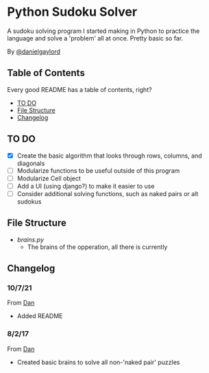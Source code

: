 # Python Sudoku Solver
 A sudoku solving program I started making in Python to practice the language and solve a 'problem' all at once. Pretty basic so far.

 By [@danielgaylord](https://github.com/danielgaylord)

## Table of Contents

Every good README has a table of contents, right?

- [TO DO](https://github.com/danielgaylord/pydoku-solver#to-do)
- [File Structure](https://github.com/danielgaylord/pydoku-solver#file-structure)
- [Changelog](https://github.com/danielgaylord/pydoku-solver#changelog)

## TO DO

- [x] Create the basic algorithm that looks through rows, columns, and diagonals
- [ ] Modularize functions to be useful outside of this program
- [ ] Modularize Cell object
- [ ] Add a UI (using django?) to make it easier to use
- [ ] Consider additional solving functions, such as naked pairs or alt sudokus
 
## File Structure

- _brains.py_
  - The brains of the opperation, all there is currently

## Changelog

### 10/7/21

From [Dan](https://github.com/danielgaylord)

- Added README

### 8/2/17

From [Dan](https://github.com/danielgaylord)

- Created basic brains to solve all non-'naked pair' puzzles

